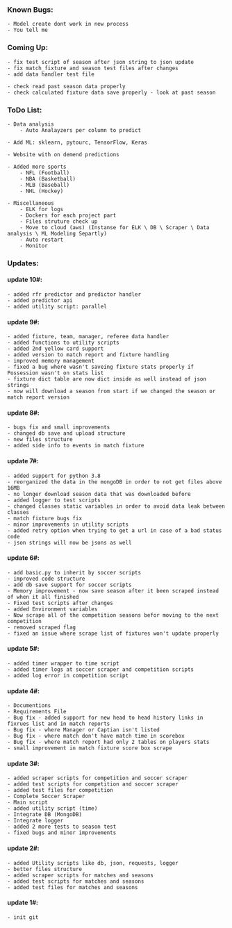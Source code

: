 ### Known Bugs:
    - Model create dont work in new process
    - You tell me
    
### Coming  Up:
    - fix test script of season after json string to json update
    - fix match_fixture and season test files after changes
    - add data handler test file    
    
    - check read past season data properly
    - check calculated fixture data save properly - look at past season

### ToDo List:  
    - Data analysis
        - Auto Analayzers per column to predict

	- Add ML: sklearn, pytourc, TensorFlow, Keras

	- Website with on demend predictions

	- Added more sports
	    - NFL (Football)
        - NBA (Basketball)
        - MLB (Baseball)
        - NHL (Hockey)
        
    - Miscellaneous
	    - ELK for logs
	    - Dockers for each project part
        - Files struture check up
	    - Move to cloud (aws) (Instanse for ELK \ DB \ Scraper \ Data analysis \ ML Modeling Separtly)
	    - Auto restart
	    - Monitor

### Updates:
#### update 10#:
    - added rfr predictor and predictor handler
    - added predictor api
    - added utility script: parallel

#### update 9#:
    - added fixture, team, manager, referee data handler
    - added functions to utility scripts
    - added 2nd yellow card support
    - added version to match report and fixture handling
    - improved memory management
    - fixed a bug where wasn't saveing fixture stats properly if Possession wasn't on stats list
    - fixture dict table are now dict inside as well instead of json strings
    - now will download a season from start if we changed the season or match report version

#### update 8#:
    - bugs fix and small improvements
    - changed db save and upload structure
    - new files structure
    - added side info to events in match fixture

#### update 7#:
    - added support for python 3.8
    - reorganized the data in the mongoDB in order to not get files above 16MB
    - no longer download season data that was downloaded before
    - added logger to test scripts
    - changed classes static variables in order to avoid data leak between classes
    - match fixture bugs fix
    - minor improvements in utility scripts
    - added retry option when trying to get a url in case of a bad status code
    - json strings will now be jsons as well

#### update 6#: 
    - add basic.py to inherit by soccer scripts
    - improved code structure
    - add db save support for soccer scripts
    - Memory improvement - now save season after it been scraped instead of when it all finished
    - Fixed test scripts after changes
    - added Environment variables
    - Now scrape all of the competition seasons befor moving to the next competition
    - removed scraped flag
    - fixed an issue where scrape list of fixtures won't update properly

    
#### update 5#: 
    - added timer wrapper to time script
    - added timer logs at soccer scraper and competition scripts
    - added log error in competition script

#### update 4#: 
    - Documentions
	- Requirements File
	- Bug fix - added support for new head to head history links in fixrues list and in match reports
    - Bug fix - where Manager or Captian isn't listed
    - Bug fix - where match don't have match time in scorebox
    - Bug fix - where match report had only 2 tables on players stats
    - small improvement in match fixture score box scrape 

#### update 3#:  
    - added scraper scripts for competition and soccer scraper
    - added test scripts for competition and soccer scraper
    - added test files for competition
    - Complete Soccer Scraper
    - Main script
    - added utility script (time)
    - Integrate DB (MongoDB)
    - Integrate logger
    - added 2 more tests to season test
	- fixed bugs and minor improvements
	
    
#### update 2#:  
	- added Utility scripts like db, json, requests, logger
	- better files structure
	- added scraper scripts for matches and seasons
	- added test scripts for matches and seasons
	- added test files for matches and seasons

#### update 1#:  
	- init git  
	